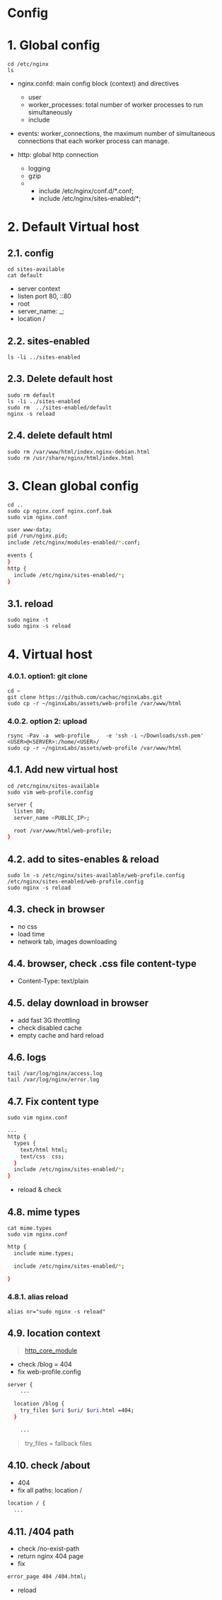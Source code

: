 # Config  <!-- omit in toc -->



# 1. Global config
```
cd /etc/nginx
ls
```
- nginx.confd: main config block (context) and directives
  - user
  - worker_processes: total number of worker processes to run simultaneously
  - include

- events: worker_connections, the maximum number of simultaneous connections that each worker process can manage.

- http: global http connection
  - logging
  - gzip
  -
	-	include /etc/nginx/conf.d/*.conf;
	- include /etc/nginx/sites-enabled/*;

# 2. Default Virtual host
## 2.1. config
```
cd sites-available
cat default
```
- server context
- listen port 80, ::80
- root
- server_name: _;
- location /


## 2.2. sites-enabled
```
ls -li ../sites-enabled
```


## 2.3. Delete default host
```
sudo rm default
ls -li ../sites-enabled
sudo rm  ../sites-enabled/default
nginx -s reload
```


## 2.4. delete default html
```
sudo rm /var/www/html/index.nginx-debian.html
sudo rm /usr/share/nginx/html/index.html
```

# 3. Clean global config
```
cd ..
sudo cp nginx.conf nginx.conf.bak
sudo vim nginx.conf
```
```sh
user www-data;
pid /run/nginx.pid;
include /etc/nginx/modules-enabled/*.conf;

events {
}
http {
  include /etc/nginx/sites-enabled/*;
}

```

## 3.1. reload
```
sudo nginx -t
sudo nginx -s reload
```

# 4. Virtual host
### 4.0.1. option1: git clone
```
cd ~
git clone https://github.com/cachac/nginxLabs.git
sudo cp -r ~/nginxLabs/assets/web-profile /var/www/html
```
### 4.0.2. option 2: upload
```
rsync -Pav -a  web-profile     -e 'ssh -i ~/Downloads/ssh.pem' <USER>@<SERVER>:/home/<USER>/
sudo cp -r ~/nginxLabs/assets/web-profile /var/www/html
```

## 4.1. Add new virtual host
```
cd /etc/nginx/sites-available
sudo vim web-profile.config
```
```sh
server {
  listen 80;
  server_name <PUBLIC_IP>;

  root /var/www/html/web-profile;
}
```
## 4.2. add to sites-enables & reload
```
sudo ln -s /etc/nginx/sites-available/web-profile.config /etc/nginx/sites-enabled/web-profile.config
sudo nginx -s reload
```

## 4.3. check in browser
- no css
- load time
- network tab, images downloading

## 4.4. browser, check .css file content-type
- Content-Type: text/plain

## 4.5. delay download in browser
- add fast 3G throttling
- check disabled cache
- empty cache and hard reload

## 4.6. logs
```
tail /var/log/nginx/access.log
tail /var/log/nginx/error.log
```

## 4.7. Fix content type
```
sudo vim nginx.conf
```
```sh
...
http {
  types {
    text/html html;
    text/css  css;
  }
  include /etc/nginx/sites-enabled/*;
}
```
- reload & check

## 4.8. mime types
```
cat mime.types
sudo vim nginx.conf
```
```sh
http {
  include mime.types;

  include /etc/nginx/sites-enabled/*;

}
```
### 4.8.1. alias reload
```
alias nr="sudo nginx -s reload"
```


## 4.9. location context
> [http_core_module](https://nginx.org/en/docs/http/ngx_http_core_module.html#location)

- check /blog = 404
- fix web-profile.config

```sh
server {
	...

  location /blog {
    try_files $uri $uri/ $uri.html =404;
  }

	...
```
> try_files = fallback files


## 4.10. check /about
- 404
- fix all paths: location /
```sh
location / {
  ...
```

## 4.11. /404 path
- check /no-exist-path
- return nginx 404 page
- fix
```sh
error_page 404 /404.html;
```
- reload




